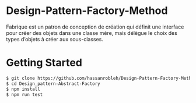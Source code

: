 # Design-Pattern-Factory-Method

Fabrique est un patron de conception de création qui définit
une interface pour créer des objets dans une classe mère, mais
délègue le choix des types d’objets à créer aux sous-classes.

# Getting Started

```bash
$ git clone https://github.com/hassanrobleh/Design-Pattern-Factory-Method.git
$ cd Design_pattern-Abstract-Factory
$ npm install
$ npm run test
```
